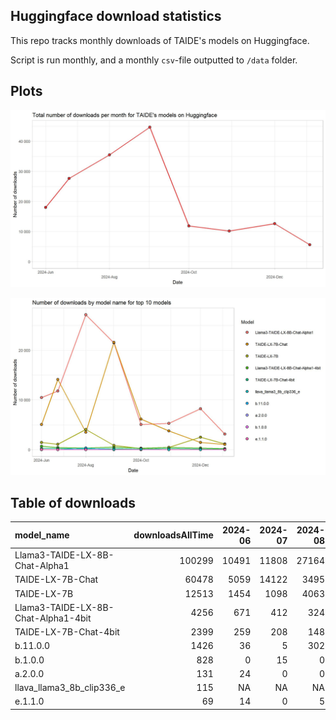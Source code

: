 ## Huggingface download statistics

This repo tracks monthly downloads of TAIDE's models on Huggingface.

Script is run monthly, and a monthly `csv`-file outputted to `/data` folder.

## Plots

!["Total downloads of TAIDE:s models on Huggingface."](https://github.com/nctu6/huggingface_stats/blob/main/plots/downloads_total.jpg)

!["Huggingface downloads by model plot."](https://github.com/nctu6/huggingface_stats/blob/main/plots/downloads_by_model.jpg)

## Table of downloads

|model_name                          | downloadsAllTime| 2024-06| 2024-07| 2024-08| 2024-09| 2024-10| 2024-11| 2024-12| 2025-01|
|:-----------------------------------|----------------:|-------:|-------:|-------:|-------:|-------:|-------:|-------:|-------:|
|Llama3-TAIDE-LX-8B-Chat-Alpha1      |           100299|   10491|   11808|   27164|   21499|    5042|    5272|    8215|    3122|
|TAIDE-LX-7B-Chat                    |            60478|    5059|   14122|    3495|   21600|    6130|    3774|    1455|    1036|
|TAIDE-LX-7B                         |            12513|    1454|    1098|    4063|     860|     215|     463|    2491|    1150|
|Llama3-TAIDE-LX-8B-Chat-Alpha1-4bit |             4256|     671|     412|     324|     527|     301|     444|     312|     185|
|TAIDE-LX-7B-Chat-4bit               |             2399|     259|     208|     148|     194|     107|     217|     135|     104|
|b.11.0.0                            |             1426|      36|       5|     302|       7|       0|       5|       0|       0|
|b.1.0.0                             |              828|       0|      15|       0|       0|       0|       0|       0|       0|
|a.2.0.0                             |              131|      24|       0|       0|       0|       0|       0|       0|       0|
|llava_llama3_8b_clip336_e           |              115|      NA|      NA|      NA|      34|      81|       0|       0|      NA|
|e.1.1.0                             |               69|      14|       0|       5|       0|       0|       0|       0|       0|

